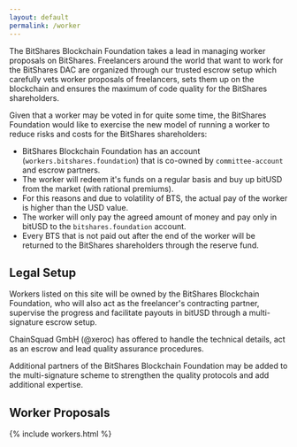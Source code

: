 ```yaml
---
layout: default
permalink: /worker
---
```


The BitShares Blockchain Foundation takes a lead in managing worker proposals on
BitShares. Freelancers around the world that want to work for the BitShares DAC
are organized through our trusted escrow setup which carefully vets worker
proposals of freelancers, sets them up on the blockchain and ensures the maximum
of code quality for the BitShares shareholders.

Given that a worker may be voted in for quite some time, the BitShares
Foundation would like to exercise the new model of running a worker to reduce
risks and costs for the BitShares shareholders:

* BitShares Blockchain Foundation has an account (`workers.bitshares.foundation`) that is co-owned by `committee-account` and escrow partners.
* The worker will redeem it's funds on a regular basis and buy up bitUSD from the market (with rational premiums).
* For this reasons and due to volatility of BTS, the actual pay of the worker is higher than the USD value.
* The worker will only pay the agreed amount of money and pay only in bitUSD to the `bitshares.foundation` account.
* Every BTS that is not paid out after the end of the worker will be returned to the BitShares shareholders through the reserve fund.

## Legal Setup

Workers listed on this site will be owned by the BitShares Blockchain
Foundation, who will also act as the freelancer's contracting partner, supervise
the progress and facilitate payouts in bitUSD through a multi-signature escrow
setup.

ChainSquad GmbH (@xeroc) has offered to handle the technical details, act as an
escrow and lead quality assurance procedures.

Additional partners of the BitShares Blockchain Foundation may be added to the
multi-signature scheme to strengthen the quality protocols and add additional
expertise.

## Worker Proposals

{% include workers.html %}
